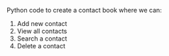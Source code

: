 Python code to create a contact book where we can:

1. Add new contact
2. View all contacts
3. Search a contact
4. Delete a contact

